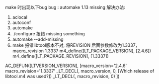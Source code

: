 make 时出现以下bug
bug : automake 1.13 missing
解决办法:
1. aclocal
2. autoconf
3. automake
4. ./configure   报错 missing something
5. automake --add-missing
6. make
报错libtool版本不对, 将REVISION 后面参数修改为1.3337，macro_revision 1.3337
m4_define([LT_PACKAGE_VERSION], [2.4.6])
m4_define([LT_PACKAGE_REVISION], [1.3337])

AC_DEFUN([LTVERSION_VERSION],
[macro_version='2.4.6'
macro_revision='1.3337'
_LT_DECL(, macro_version, 0, [Which release of libtool.m4 was used?])
_LT_DECL(, macro_revision, 0)
])


